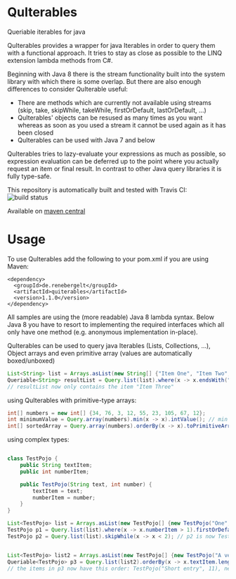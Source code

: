# QuIterables
Queriable iterables for java

QuIterables provides a wrapper for java Iterables in order to query them with a functional approach.
It tries to stay as close as possible to the LINQ extension lambda methods from C#.

Beginning with Java 8 there is the stream functionality built into the system library with which there is some overlap.
But there are also enough differences to consider QuIterable useful:
 - There are methods which are currently not available using streams (skip, take, skipWhile, takeWhile, firstOrDefault, lastOrDefault, ...)
 - QuIterables' objects can be resused as many times as you want whereas as soon as you used a stream it cannot be used again as it has been closed
 - QuIterables can be used with Java 7 and below
 
QuIterables tries to lazy-evaluate your expressions as much as possible, so expression evaluation can be deferred up to the point where you actually request an item or
final result. In contrast to other Java query libraries it is fully type-safe.

This repository is automatically built and tested with Travis CI:<br>
![build status](https://api.travis-ci.org/renber/QuIterables.svg?branch=master)

Available on [maven central](https://search.maven.org/artifact/de.renebergelt/quiterables/1.1.0/jar)

# Usage

To use QuIterables add the following to your pom.xml if you are using Maven:
```
<dependency>
  <groupId>de.renebergelt</groupId>
  <artifactId>quiterables</artifactId>
  <version>1.1.0</version>
</dependency>
```

All samples are using the (more readable) Java 8 lambda syntax. Below Java 8 you have to resort to implementing the required interfaces which all only have one method (e.g. anonymous implementation in-place).

QuIterables can be used to query java Iterables (Lists, Collections, ...), Object arrays and even primitive array (values are automatically boxed/unboxed)

```java
List<String> list = Arrays.asList(new String[] {"Item One", "Item Two", "Item Three"});
Queriable<String> resultList = Query.list(list).where(x -> x.endsWith("e")).skip(1);
// resultList now only contains the item "Item Three"
```

using QuIterables with primitive-type arrays:

```java
int[] numbers = new int[] {34, 76, 3, 12, 55, 23, 105, 67, 12};		
int minimumValue = Query.array(numbers).min(x -> x).intValue(); // min returns java.lang.Number
int[] sortedArray = Query.array(numbers).orderBy(x -> x).toPrimitiveArray().intArray();
```

using complex types:
```java

class TestPojo {	
    public String textItem;	    
	public int numberItem;

	public TestPojo(String text, int number) {
		textItem = text;
		numberItem = number;	
	}				
}

List<TestPojo> list = Arrays.asList(new TestPojo[] {new TestPojo("One", 1), new TestPojo("Two", 2), new TestPojo("Three", 3)});
TestPojo p1 = Query.list(list).where(x -> x.numberItem > 1).firstOrDefault(); // p1 is now TestPojo("Two", 2)
TestPojo p2 = Query.list(list).skipWhile(x -> x < 2); // p2 is now TestPojo("Three", 3)


List<TestPojo> list2 = Arrays.asList(new TestPojo[] {new TestPojo("A very long entry", 1), new TestPojo("Short entry", 26), new TestPojo("Short entry", 11)});
Queriable<TestPojo> p3 = Query.list(list2).orderBy(x -> x.textItem.length()).thenBy(x -> x.numberItem); 
// the items in p3 now have this order: TestPojo("Short entry", 11), new TestPojo("Short entry", 26), new TestPojo("A very long entry", 1)
